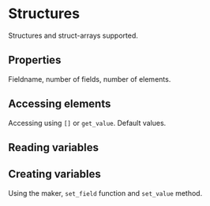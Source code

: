 
# Structures

Structures and struct-arrays supported.

## Properties

Fieldname, number of fields, number of elements.

## Accessing elements

Accessing using `[]` or `get_value`.
Default values.

## Reading variables

## Creating variables

Using the maker, `set_field` function and `set_value` method.